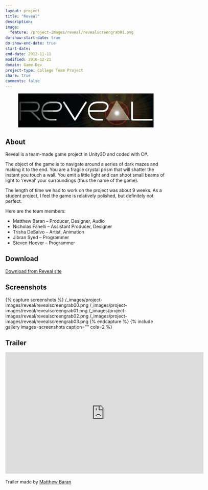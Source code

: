 ```yaml
---
layout: project
title: "Reveal"
description:
image:
  feature: /project-images/reveal/revealscreengrab01.png
do-show-start-date: true
do-show-end-date: true
start-date:
end-date: 2012-11-11
modified: 2016-12-21
domain: Game-Dev
project-type: College Team Project
share: true
comments: false
---
```


<figure>
	<img src="/_images/project-images/reveal/revealTitle.png" alt="">
</figure>

## About

Reveal is a team-made game project in Unity3D and coded with C#.

The object of the game is to navigate around a series of dark mazes and making it to the end. You are a fragile crystal prism that will shatter the instant you touch a wall. You emit a little light and can shoot small beams of light to ‘reveal’ your surroundings (thus the name of the game).

The length of time we had to work on the project was about 9 weeks. As a student project, I feel the game is relatively polished, but definitely not perfect.

Here are the team members:

 - Matthew Baran – Producer, Designer, Audio
 - Nicholas Fanelli – Assistant Producer, Designer
 - Trisha DeSalvo – Artist, Animation
 - Jibran Syed – Programmer
 - Steven Hoover – Programmer


## Download

<div markdown="0"><a href="http://revealthegame.wordpress.com/download/" class="btn">Download from Reveal site</a></div>


## Screenshots

{% capture screenshots %}
	/_images/project-images/reveal/revealscreengrab00.png
	/_images/project-images/reveal/revealscreengrab01.png
	/_images/project-images/reveal/revealscreengrab02.png
    /_images/project-images/reveal/revealscreengrab03.png
{% endcapture %}
{% include gallery images=screenshots caption="" cols=2 %}


## Trailer

<iframe width="620" height="379" src="https://www.youtube.com/embed/T0F4oUwfBuM" frameborder="0" allowfullscreen></iframe>

Trailer made by [Matthew Baran](http://matthewrbaran.wixsite.com/mrbaran)
